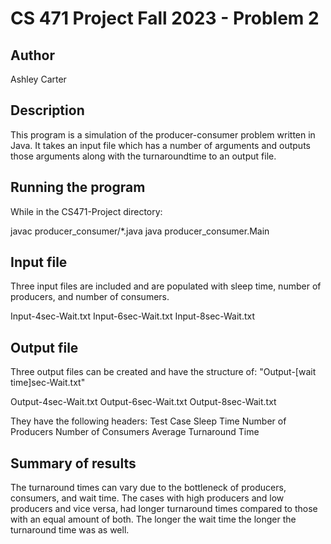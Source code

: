 # CS 471 Project Fall 2023 - Problem 2

## Author
Ashley Carter

## Description 
This program is a simulation of the producer-consumer problem written in Java. It takes an
input file which has a number of arguments and outputs those arguments along with the 
turnaroundtime to an output file. 

## Running the program
While in the CS471-Project directory:

javac producer_consumer/*.java
java producer_consumer.Main

## Input file
Three input files are included and are populated with sleep time, number of producers, 
and number of consumers.

Input-4sec-Wait.txt
Input-6sec-Wait.txt
Input-8sec-Wait.txt

## Output file
Three output files can be created and have the structure of: 
"Output-[wait time]sec-Wait.txt"

Output-4sec-Wait.txt
Output-6sec-Wait.txt
Output-8sec-Wait.txt

They have the following headers:
Test Case
Sleep Time
Number of Producers
Number of Consumers
Average Turnaround Time

## Summary of results
The turnaround times can vary due to the bottleneck of producers, consumers, and wait time. The cases with high producers and low producers and vice versa, had longer turnaround times compared to those with an equal amount of both. The longer the wait time
the longer the turnaround time was as well.  